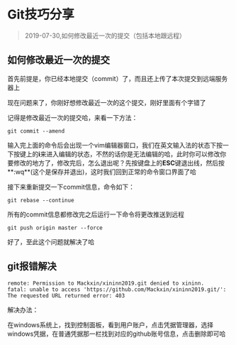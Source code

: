 # Git技巧分享

> 2019-07-30,如何修改最近一次的提交（包括本地跟远程）

## 如何修改最近一次的提交

首先前提是，你已经本地提交（commit）了，而且还上传了本次提交到远端服务器上

现在问题来了，你刚好想修改最近一次的这个提交，刚好里面有个字错了

记得是修改最近一次的提交哈，来看一下方法：

`git commit --amend`

输入完上面的命令后会出现一个vim编辑器窗口，我们在英文输入法的状态下按一下按键上的**i**来进入编辑的状态，不然的话你是无法编辑的哈，此时你可以修改你要修改的地方了，修改完后，怎么退出呢？先按键盘上的**ESC**键退出线，然后按**:wq**(这个是保存并退出)，这时我们回到正常的命令窗口界面了哈

接下来重新提交一下commit信息，命令如下：

`git rebase --continue`

所有的commit信息都修改完之后运行一下命令将更改推送到远程

`git push origin master --force`

好了，至此这个问题就解决了哈

## git报错解决

```
remote: Permission to Mackxin/xininn2019.git denied to xininn.
fatal: unable to access 'https://github.com/Mackxin/xininn2019.git/': The requested URL returned error: 403
```

解决办法：

在windows系统上，找到控制面板，看到用户账户，点击凭据管理器，选择windows凭据，在普通凭据那一栏找到对应的github账号信息，点击删除即可哈

